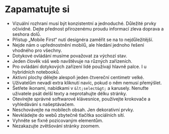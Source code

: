 # Zapamatujte si

- Vizuální rozhraní musí být konzistentní a jednoduché. Důležité prvky očividné. Dejte přednost přirozenému proudu informací zleva doprava a seshora dolů.
- Přístup „Mobile First“ nutí designéra zaměřit se na to nejdůležitější.
- Nejde nám o upřednostnění mobilů, ale hledání jednoho řešení vhodného pro všechny.
- Dotykové ovládání musíme považovat za výchozí stav.
- Jeden člověk váš web navštěvuje na různých zařízeních.
- Pro ovládání dotykových zařízení lidé používají hlavně palce. I u hybridních notebooků.
- Aktivní plochy dělejte alespoň jeden čtvereční centimetr velké.
- Uživatelům nevadí extra kliknutí navíc, pokud o něm nemusí přemýšlet.
- Šetřete ikonami, nabídkami v `&lt;select&gt;` a karusely. Nenuťte uživatele psát delší texty a neprotahujte délku stránky.
- Otevírejte správné softwarové klávesnice, používejte krokovače a vyhledávání s našeptávačem.
- Neschovávejte na mobilech obsah. Jen dekorativní prvky.
- Nevkládejte do webů zbytečně tlačítka sociálních sítí.
- Vyhněte se fixně pozicovaným elementům.
- Nezakazujte zvětšování stránky zoomem.
